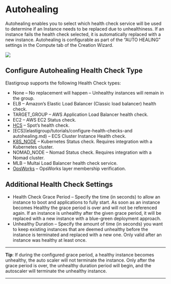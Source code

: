 # Autohealing

Autohealing enables you to select which health check service will be used to determine if an Instance needs to be replaced due to unhealthiness.  If an instance fails the health check selected, it is automatically replaced with a new instance. Autohealing is configurable as part of the “AUTO HEALING” settings in the Compute tab of the Creation Wizard.

<img src="/elastigroup/_media/compute-autohealing-01.png" />

## Configure Autohealing Health Check Type

Elastigroup supports the following Health Check types:

* None – No replacement will happen – Unhealthy instances will remain in the group.
* ELB – Amazon’s Elastic Load Balancer (Classic load balancer) health check.
* TARGET_GROUP – AWS Application Load Balancer health check.
* EC2 – AWS EC2 Status check.
* [HCS](elastigroup/tools-integrations/custom-health-check-service.md) – Spot’s health check.
* [ECS](elastigroup/tutorials/configure-health-checks-and autohealing.md) – ECS Cluster Instance Health check.
* [K8S_NODE](elastigroup/tools-integrations/kubernetes-with-elastigroup/configure-autohealing-for-kubernetes.md) – Kubernetes Status check. Requires integration with a Kubernetes cluster.
* NOMAD_NODE – Nomad Status check. Requires integration with a Nomad cluster.
* MLB – Multai Load Balancer health check service.
* [OpsWorks](elastigroup/tools-integrations/opsworks/opsworks-autohealing.md) – OpsWorks layer membership verification.

## Additional Health Check Settings

* Health Check Grace Period – Specify the time (in seconds) to allow an instance to boot and applications to fully start. As soon as an instance becomes Healthy the grace period is over and will not be referenced again. If an instance is unhealthy after the given grace period, it will be replaced with a new instance with a blue-green deployment approach.
* Unhealthy Duration – Specify the amount of time (in seconds) you want to keep existing instances that are deemed unhealthy before the instance is terminated and replaced with a new one. Only valid after an instance was healthy at least once.

---
**Tip**: If during the configured grace period, a healthy instance becomes unhealthy,  the auto scaler will not terminate the instance. Only after the grace period is over, the unhealthy duration period will begin, and the autoscaler will terminate the unhealthy instance.

---
